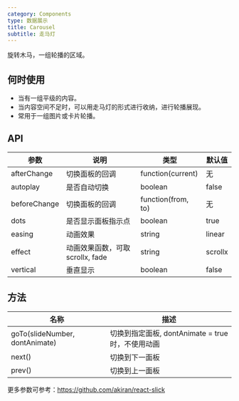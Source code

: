 ```yaml
---
category: Components
type: 数据展示
title: Carousel
subtitle: 走马灯
---
```


旋转木马，一组轮播的区域。

## 何时使用

- 当有一组平级的内容。
- 当内容空间不足时，可以用走马灯的形式进行收纳，进行轮播展现。
- 常用于一组图片或卡片轮播。

## API

| 参数 | 说明 | 类型 | 默认值 |
| --- | --- | --- | --- |
| afterChange | 切换面板的回调 | function(current) | 无 |
| autoplay | 是否自动切换 | boolean | false |
| beforeChange | 切换面板的回调 | function(from, to) | 无 |
| dots | 是否显示面板指示点 | boolean | true |
| easing | 动画效果 | string | linear |
| effect | 动画效果函数，可取 scrollx, fade | string | scrollx |
| vertical | 垂直显示 | boolean | false |

## 方法

| 名称 | 描述 |
| --- | --- |
| goTo(slideNumber, dontAnimate) | 切换到指定面板, dontAnimate = true 时，不使用动画 |
| next() | 切换到下一面板 |
| prev() | 切换到上一面板 |

更多参数可参考：<https://github.com/akiran/react-slick>
